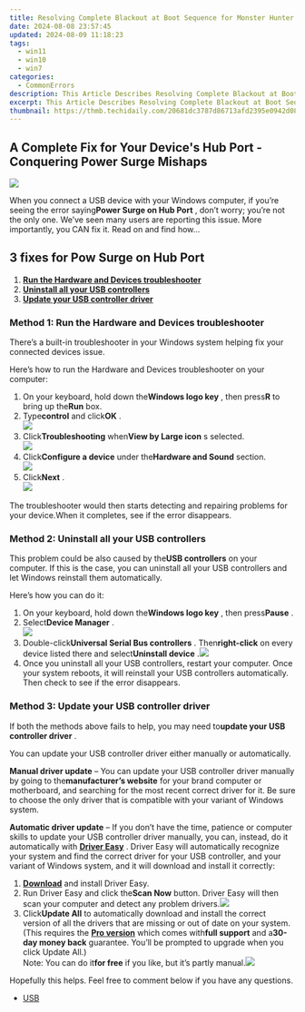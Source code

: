 ```yaml
---
title: Resolving Complete Blackout at Boot Sequence for Monster Hunter World Gamers
date: 2024-08-08 23:57:45
updated: 2024-08-09 11:18:23
tags:
  - win11
  - win10
  - win7
categories:
  - CommonErrors
description: This Article Describes Resolving Complete Blackout at Boot Sequence for Monster Hunter World Gamers
excerpt: This Article Describes Resolving Complete Blackout at Boot Sequence for Monster Hunter World Gamers
thumbnail: https://thmb.techidaily.com/20681dc3787d86713afd2395e0942d0819f5bca12434956d1fe5521df7d6718e.jpg
---
```


## A Complete Fix for Your Device's Hub Port - Conquering Power Surge Mishaps

![](https://images.drivereasy.com/wp-content/uploads/2018/09/img_5b9f732218c35.jpg)

 When you connect a USB device with your Windows computer, if you’re seeing the error saying**Power Surge on Hub Port** , don’t worry; you’re not the only one. We’ve seen many users are reporting this issue. More importantly, you CAN fix it. Read on and find how…

## 3 fixes for Pow Surge on Hub Port

1. **[Run the Hardware and Devices troubleshooter](https://tools.techidaily.com/drivereasy/download/)**
2. **[Uninstall all your USB controllers](https://tools.techidaily.com/drivereasy/download/)**
3. **[Update your USB controller driver](https://tools.techidaily.com/drivereasy/download/)**

### Method 1: Run the Hardware and Devices troubleshooter

 There’s a built-in troubleshooter in your Windows system helping fix your connected devices issue.

 Here’s how to run the Hardware and Devices troubleshooter on your computer:

1. On your keyboard, hold down the**Windows logo key** , then press**R** to bring up the**Run** box.
2. Type**control** and click**OK** .  
![](https://images.drivereasy.com/wp-content/uploads/2018/09/img_5b9f73a44c3ed.png)
3. Click**Troubleshooting** when**View by Large icon** s selected.  
![](https://images.drivereasy.com/wp-content/uploads/2018/09/img_5b9f745c8d6e2.jpg)
4. Click**Configure a device** under the**Hardware and Sound** section.  
![](https://images.drivereasy.com/wp-content/uploads/2018/09/img_5b9f743777268.jpg)
5. Click**Next** .  
![](https://images.drivereasy.com/wp-content/uploads/2018/09/img_5b9f7479dd3a6.jpg)

 The troubleshooter would then starts detecting and repairing problems for your device.When it completes, see if the error disappears.

### Method 2: Uninstall all your USB controllers

 This problem could be also caused by the**USB controllers** on your computer. If this is the case, you can uninstall all your USB controllers and let Windows reinstall them automatically.

Here’s how you can do it:

1. On your keyboard, hold down the**Windows logo key** , then press**Pause** .
2. Select**Device Manager** .  
![](https://images.drivereasy.com/wp-content/uploads/2018/09/img_5b9f75c1733eb.jpg)
3. Double-click**Universal Serial Bus controllers** . Then**right-click** on every device listed there and select**Uninstall device** .![](https://images.drivereasy.com/wp-content/uploads/2018/09/img_5b9f7575e979a.jpg)
4. Once you uninstall all your USB controllers, restart your computer. Once your system reboots, it will reinstall your USB controllers automatically. Then check to see if the error disappears.

### Method 3: Update your USB controller driver

 If both the methods above fails to help, you may need to**update your USB controller driver** .

 You can update your USB controller driver either manually or automatically.

**Manual driver update** – You can update your USB controller driver manually by going to the**manufacturer’s website** for your brand computer or motherboard, and searching for the most recent correct driver for it. Be sure to choose the only driver that is compatible with your variant of Windows system.

**Automatic driver update** – If you don’t have the time, patience or computer skills to update your USB controller driver manually, you can, instead, do it automatically with **[Driver Easy](https://tools.techidaily.com/drivereasy/download/)**  . Driver Easy will automatically recognize your system and find the correct driver for your USB controller, and your variant of Windows system, and it will download and install it correctly:

1. **[Download](https://tools.techidaily.com/drivereasy/download/)**  and install Driver Easy.
2. Run Driver Easy and click the**Scan Now** button. Driver Easy will then scan your computer and detect any problem drivers.![](https://images.drivereasy.com/wp-content/uploads/2018/09/img_5b9f7c09b2a28.jpg)
3. Click**Update All** to automatically download and install the correct version of all the drivers that are missing or out of date on your system. (This requires the **[Pro version](https://tools.techidaily.com/drivereasy/download/)**  which comes with**full support** and a**30-day money back** guarantee. You’ll be prompted to upgrade when you click Update All.)  
 Note: You can do it**for free** if you like, but it’s partly manual.![](https://images.drivereasy.com/wp-content/uploads/2018/09/img_5b9f7b31a785d.jpg)

 Hopefully this helps. Feel free to comment below if you have any questions.

* [USB](https://tools.techidaily.com/drivereasy/download/)

<ins class="adsbygoogle"
     style="display:block"
     data-ad-format="autorelaxed"
     data-ad-client="ca-pub-7571918770474297"
     data-ad-slot="1223367746"></ins>



<ins class="adsbygoogle"
     style="display:block"
     data-ad-client="ca-pub-7571918770474297"
     data-ad-slot="8358498916"
     data-ad-format="auto"
     data-full-width-responsive="true"></ins>

